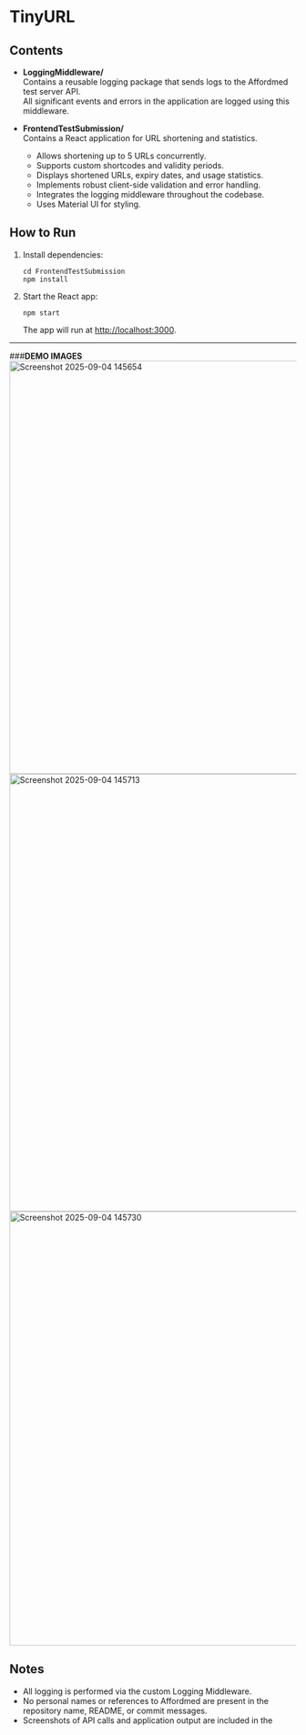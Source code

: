 # TinyURL
## Contents

- **LoggingMiddleware/**  
  Contains a reusable logging package that sends logs to the Affordmed test server API.  
  All significant events and errors in the application are logged using this middleware.

- **FrontendTestSubmission/**  
  Contains a React application for URL shortening and statistics.  
  - Allows shortening up to 5 URLs concurrently.
  - Supports custom shortcodes and validity periods.
  - Displays shortened URLs, expiry dates, and usage statistics.
  - Implements robust client-side validation and error handling.
  - Integrates the logging middleware throughout the codebase.
  - Uses Material UI for styling.


## How to Run

1. Install dependencies:
   ```
   cd FrontendTestSubmission
   npm install
   ```

2. Start the React app:
   ```
   npm start
   ```
   The app will run at [http://localhost:3000](http://localhost:3000).

---
###**DEMO IMAGES**
<img width="1882" height="726" alt="Screenshot 2025-09-04 145654" src="https://github.com/user-attachments/assets/1f60cbf6-1fbc-451c-b0fe-012410001960" />
<img width="1886" height="769" alt="Screenshot 2025-09-04 145713" src="https://github.com/user-attachments/assets/a250fd11-aa43-4ffe-82ec-26f0c2cbda83" />
<img width="1735" height="763" alt="Screenshot 2025-09-04 145730" src="https://github.com/user-attachments/assets/2982878d-4385-48cc-8adf-2dc118cc05c3" />

## Notes

- All logging is performed via the custom Logging Middleware.
- No personal names or references to Affordmed are present in the repository name, README, or commit messages.
- Screenshots of API calls and application output are included in the
